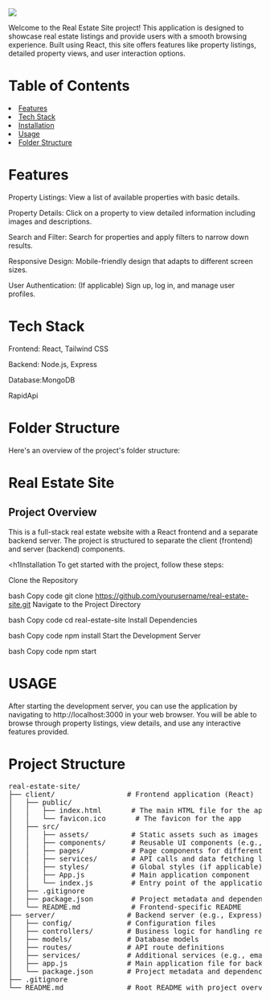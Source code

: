 <img src="https://i.imgur.com/6b8Q9CT.png">

Welcome to the Real Estate Site project! This application is designed to showcase real estate listings and provide users with a smooth browsing experience. Built using React, this site offers features like property listings, detailed property views, and user interaction options.

<h1>Table of Contents</h1>
  <li><a href="/features">Features</a></li>
  <li><a href="/tech-stack">Tech Stack</a></li>
  <li><a href="/installation">Installation</a></li>
  <li><a href="/usage">Usage</a></li>
  <li><a href="/folder-structure">Folder Structure</a></li>

<h1 id='features'>Features</h1>
<p>Property Listings: View a list of available properties with basic details.</p>
<p>Property Details: Click on a property to view detailed information including images and descriptions.</p>
<p>Search and Filter: Search for properties and apply filters to narrow down results.</p>
<p>Responsive Design: Mobile-friendly design that adapts to different screen sizes.</p>
<p>User Authentication: (If applicable) Sign up, log in, and manage user profiles.</p>

<h1>Tech Stack</h1>
<p>Frontend: React, Tailwind CSS</p>
<p>Backend: Node.js, Express</p>
<p>Database:MongoDB</p>
<p>RapidApi</p>


<h1>Folder Structure</h1>
<p>Here's an overview of the project's folder structure:</p>


# Real Estate Site

## Project Overview

This is a full-stack real estate website with a React frontend and a separate backend server. The project is structured to separate the client (frontend) and server (backend) components.


<h1Installation</h1>
To get started with the project, follow these steps:

Clone the Repository

bash
Copy code
git clone https://github.com/yourusername/real-estate-site.git
Navigate to the Project Directory

bash
Copy code
cd real-estate-site
Install Dependencies

bash
Copy code
npm install
Start the Development Server

bash
Copy code
npm start


<h1>USAGE</h1>
<p>After starting the development server, you can use the application by navigating to http://localhost:3000 in your web browser. You will be able to browse through property listings, view details, and use any interactive features provided.</p>


 <h1>Project Structure</h1>

<pre>
real-estate-site/
├── client/                 # Frontend application (React)
│   ├── public/
│   │   ├── index.html       # The main HTML file for the app
│   │   └── favicon.ico       # The favicon for the app
│   ├── src/
│   │   ├── assets/          # Static assets such as images and fonts
│   │   ├── components/      # Reusable UI components (e.g., Header, Footer, PropertyCard)
│   │   ├── pages/           # Page components for different routes (e.g., Home, PropertyDetails, SearchResults)
│   │   ├── services/        # API calls and data fetching logic
│   │   ├── styles/          # Global styles (if applicable)
│   │   ├── App.js           # Main application component
│   │   └── index.js         # Entry point of the application
│   ├── .gitignore
│   ├── package.json         # Project metadata and dependencies for frontend
│   └── README.md            # Frontend-specific README
├── server/                 # Backend server (e.g., Express)
│   ├── config/             # Configuration files
│   ├── controllers/        # Business logic for handling requests
│   ├── models/             # Database models
│   ├── routes/             # API route definitions
│   ├── services/           # Additional services (e.g., email, authentication)
│   ├── app.js              # Main application file for backend
│   └── package.json        # Project metadata and dependencies for backend
├── .gitignore
└── README.md               # Root README with project overview and setup instructions
</pre>

